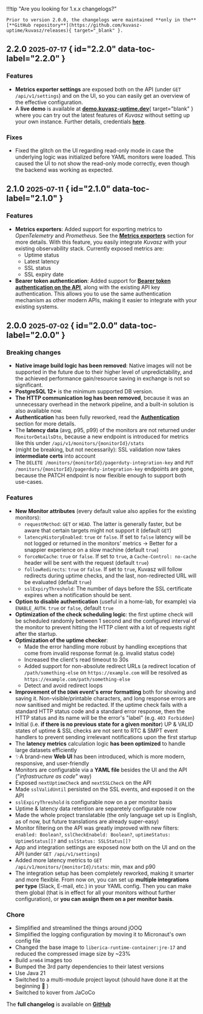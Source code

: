 !!!tip "Are you looking for 1.x.x changelogs?"

    Prior to version 2.0.0, the changelogs were maintained **only in the** [**GitHub repository**](https://github.com/kuvasz-uptime/kuvasz/releases){ target="_blank" }.

## 2.2.0 <small>2025-07-17</small> { id="2.2.0" data-toc-label="2.2.0" }

### Features

- **Metrics exporter settings** are exposed both on the API (under `GET /api/v1/settings`) and on the UI, so you can easily get an overview of the effective configuration.
- A **live demo** is available at [**demo.kuvasz-uptime.dev**](https://demo.kuvasz-uptime.dev){ target="blank" } where you can try out the latest features of _Kuvasz_ without setting up your own instance. Further details, credentials [**here**](demo.md).

### Fixes

- Fixed the glitch on the UI regarding read-only mode in case the underlying logic was initialized before YAML monitors were loaded. This caused the UI to not show the read-only mode correctly, even though the backend was working as expected.

## 2.1.0 <small>2025-07-11</small> { id="2.1.0" data-toc-label="2.1.0" }

### Features

- **Metrics exporters**: Added support for exporting metrics to _OpenTelemetry_ and _Prometheus_. See the [**Metrics exporters**](setup/metrics-exporters.md) section for more details. With this feature, you easily integrate _Kuvasz_ with your existing observability stack. Currently exposed metrics are:
    - Uptime status
    - Latest latency
    - SSL status
    - SSL expiry date
- **Bearer token authentication**: Added support for [**Bearer token authentication on the API**](features/api.md#authentication), along with the existing API key authentication. This allows you to use the same authentication mechanism as other modern APIs, making it easier to integrate with your existing systems.

## 2.0.0 <small>2025-07-02</small> { id="2.0.0" data-toc-label="2.0.0" }

### Breaking changes

- **Native image build logic has been removed**: Native images will not be supported in the future due to their higher level of unpredictability, and the achieved performance gain/resource saving in exchange is not so significant.
- **PostgreSQL 12+** is the minimum supported DB version.
- **The HTTP communication log has been removed**, because it was an unnecessary overhead in the network pipeline, and a built-in solution is also available now.
- **Authentication** has been fully reworked, read the [**Authentication**](setup/configuration.md#authentication) section for more details.
- The **latency data** (avg, p95, p99) of the monitors are not returned under `MonitorDetailsDto`, because a new endpoint is introduced for metrics like this under `/api/v1/monitors/{monitorId}/stats`
- (might be breaking, but not necessarily): SSL validation now takes **intermediate certs** into account
- The `DELETE /monitors/{monitorId}/pagerduty-integration-key` and `PUT /monitors/{monitorId}/pagerduty-integration-key` endpoints are gone, because the PATCH endpoint is now flexible enough to support both use-cases.

### Features

- **New Monitor attributes** (every default value also applies for the existing monitors):
    * `requestMethod`: `GET` or `HEAD`. The latter is generally faster, but be aware that certain targets might not support it (default `GET`)
    * `latencyHistoryEnabled`: `true` or `false`. If set to `false` latency will be not logged or returned in the monitors' metrics -> Better for a snappier experience on a slow machine (default `true`)
    * `forceNoCache`: `true` or `false`. If set to `true`, a `Cache-Control: no-cache` header will be sent with the request (default `true`)
    * `followRedirects`: `true` or `false`. If set to `true`, Kuvasz will follow redirects during uptime checks, and the last, non-redirected URL will be evaluated (default `true`)
    * `sslExpiryThreshold`: The number of days before the SSL certificate expires when a notification should be sent.
- **Option to disable authentication** (useful in a home-lab, for example) via `ENABLE_AUTH`. `true` or `false`, default `true`
- **Optimization of the check scheduling logic**: the first uptime check will be scheduled randomly between 1 second and the configured interval of the monitor to prevent hitting the HTTP client with a lot of requests right after the startup.
- **Optimization of the uptime checker**:
    * Made the error handling more robust by handling exceptions that come from invalid response format (e.g. invalid status code)
    * Increased the client's read timeout to 30s
    * Added support for non-absolute redirect URLs (a redirect location of `/path/something-else` on `https://example.com` will be resolved as `https://example.com/path/something-else`
    * Detect and avoid redirect loops
- **Improvement of the `DOWN` event's error formatting** both for showing and saving it. Non-visible/printable characters, and long response errors are now sanitised and might be redacted. If the uptime check fails with a standard HTTP status code and a standard error response, then the HTTP status and its name will be the error's "label" (e.g. `403 Forbidden`)
- Initial (i.e. **if there is no previous state for a given monitor**) UP & VALID states of uptime & SSL checks are not sent to RTC & SMPT event handlers to prevent sending irrelevant notifications upon the first startup
- The **latency metrics** calculation logic **has been optimized** to handle large datasets efficiently
- ✨A brand-new **Web UI** has been introduced, which is more modern, responsive, and user-friendly
- Monitors are configurable via a **YAML file** besides the UI and the API ("_infrastructure as code_" way)
- Exposed `nextUptimeCheck` and `nextSSLCheck` on the API
- Made `sslValidUntil` persisted on the SSL events, and exposed it on the API
- `sslExpiryThreshold` is configurable now on a per monitor basis
- Uptime & latency data retention are separetely configurable now
- Made the whole project translatable (the only language set up is English, as of now, but future translations are already super-easy)
- Monitor filtering on the API was greatly improved with new filters: `enabled: Boolean?`, `sslCheckEnabeld: Boolean?`, `uptimeStatus: UptimeStatus[]?` and `sslStatus: SSLStatus[]?`
- App and integration settings are exposed now both on the UI and on the API (under `GET /api/v1/settings`)
- Added more latency metrics to `GET /api/v1/monitors/{monitorId}/stats`: min, max and p90
- The integration setup has been completely reworked, making it smarter and more flexible. From now on, you can set up **multiple integrations per type** (Slack, E-mail, etc.) in your YAML config. Then you can make them global (that is in effect for all your monitors without further configuration), or **you can assign them on a per monitor basis**.

### Chore
- Simplified and streamlined the things around jOOQ
- Simplified the logging configuration by moving it to Micronaut's own config file
- Changed the base image to `liberica-runtime-container:jre-17` and reduced the compressed image size by ~23%
- Build `arm64` images too
- Bumped the 3rd party dependencies to their latest versions
- Use Java 21
- Switched to a multi-module project layout (should have done it at the beginning 🤦 )
- Switched to kover from JaCoCo

The **full changelog** is available on [**GitHub**](https://github.com/kuvasz-uptime/kuvasz/releases/tag/2.0.0)
